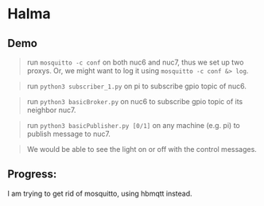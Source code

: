# Halma

## Demo

> run `mosquitto -c conf` on both nuc6 and nuc7, thus we set up two proxys. Or, we might want to log it using `mosquitto -c conf &> log`.

> run `python3 subscriber_1.py` on pi to subscribe gpio topic of nuc6.

> run `python3 basicBroker.py` on nuc6 to subscribe gpio topic of its neighbor nuc7.

> run `python3 basicPublisher.py [0/1]` on any machine (e.g. pi) to publish message to nuc7.

> We would be able to see the light on or off with the control messages. 


## Progress:

I am trying to get rid of mosquitto, using hbmqtt instead.
